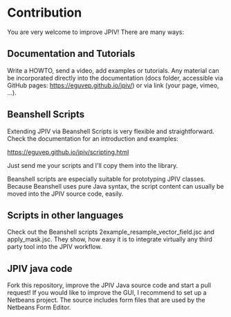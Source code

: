 # Contribution

You are very welcome to improve JPIV! There are many ways:

## Documentation and Tutorials

Write a HOWTO, send a video, add examples or tutorials. Any material can be incorporated directly into the documentation (docs folder, accessible via GitHub pages: https://eguvep.github.io/jpiv/) or via link (your page, vimeo, ...).

## Beanshell Scripts

Extending JPIV via Beanshell Scripts is very flexible and straightforward. Check the documentation for an introduction and examples: 

https://eguvep.github.io/jpiv/scripting.html

Just send me your scripts and I'll copy them into the library. 

Beanshell scripts are especially suitable for prototyping JPIV classes. Because Beanshell uses pure Java syntax, the script content can usually be moved into the JPIV source code, easily.

## Scripts in other languages

Check out the Beanshell scripts 2example_resample_vector_field.jsc and apply_mask.jsc. They show, how easy it is to integrate virtually any third party tool into the JPIV workflow.

## JPIV java code

Fork this repository, improve the JPIV Java source code and start a pull request! If you would like to improve the GUI, I recommend to set up a Netbeans project. The source includes form files that are used by the Netbeans Form Editor.
